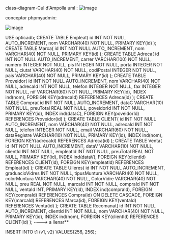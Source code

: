 
class-diagram-Cul d'Ampolla
uml :
![image](https://github.com/pounct/mysql-estructura/assets/53088375/4c787d17-9d46-472a-ae2e-cbb232ecb765)


conceptor phpmyadmin:

![image](https://github.com/pounct/mysql-estructura/assets/53088375/5445b6d0-db64-486e-a174-7f41666e8417)



USE opticadb;
CREATE TABLE Empleat(
    id INT NOT NULL AUTO_INCREMENT,
    nom VARCHAR(40) NOT NULL,
    PRIMARY KEY(id)
); CREATE TABLE Marca(
    id INT NOT NULL AUTO_INCREMENT,
    nom VARCHAR(40) NOT NULL,
    PRIMARY KEY(id)
); CREATE TABLE Adreca(
    id INT NOT NULL AUTO_INCREMENT,
    carrer VARCHAR(100) NOT NULL,
    numero INTEGER NOT NULL,
    pis INTEGER NOT NULL,
    porta INTEGER NOT NULL,
    ciutat VARCHAR(40) NOT NULL,
    codiPostal INTEGER NOT NULL,
    pais VARCHAR(40) NOT NULL,
    PRIMARY KEY(id)
); CREATE TABLE Proveidor(
    id INT NOT NULL AUTO_INCREMENT,
    nom VARCHAR(40) NOT NULL,
    adrecaId INT NOT NULL,
    telefon INTEGER NOT NULL,
    fax INTEGER NOT NULL,
    nif VARCHAR(60) NOT NULL,
    PRIMARY KEY(id),
    INDEX ind(nom),
    FOREIGN KEY(adrecaId) REFERENCES Adreca(id)
); CREATE TABLE Compra(
    id INT NOT NULL AUTO_INCREMENT,
    dataC VARCHAR(10) NOT NULL,
    preuTotal REAL NOT NULL,
    poveidorId INT NOT NULL,
    PRIMARY KEY(id),
    INDEX ind(dataC),
    FOREIGN KEY(poveidorId) REFERENCES Proveidor(id)
); CREATE TABLE CLIENT(
    id INT NOT NULL AUTO_INCREMENT,
    nom VARCHAR(40) NOT NULL,
    adrecaId INT NOT NULL,
    telefon INTEGER NOT NULL,
    email VARCHAR(60) NOT NULL,
    dataRegistre VARCHAR(10) NOT NULL,
    PRIMARY KEY(id),
    INDEX ind(nom),
    FOREIGN KEY(adrecaId) REFERENCES Adreca(id)
); CREATE TABLE Venta(
    id INT NOT NULL AUTO_INCREMENT,
    dataV VARCHAR(10) NOT NULL,
    clientId INT NOT NULL,
    empleatId INT NOT NULL,
    preuTotal REAL NOT NULL,
    PRIMARY KEY(id),
    INDEX ind(dataV),
    FOREIGN KEY(clientId) REFERENCES CLIENT(id),
    FOREIGN KEY(empleatId) REFERENCES Empleat(id)
); CREATE TABLE Ulleres(
    id INT NOT NULL AUTO_INCREMENT,
    graduacioVidres INT NOT NULL,
    tipusMuntura VARCHAR(40) NOT NULL,
    colorMuntura VARCHAR(40) NOT NULL,
    ColorVidre VARCHAR(40) NOT NULL,
    preu REAL NOT NULL,
    marcaId INT NOT NULL,
    compraId INT NOT NULL,
    ventaId INT,
    PRIMARY KEY(id),
    INDEX ind(compraId),
    FOREIGN KEY(compraId) REFERENCES Compra(id) ON DELETE CASCADE,
    FOREIGN KEY(marcaId) REFERENCES Marca(id),
    FOREIGN KEY(ventaId) REFERENCES Venta(id)
); CREATE TABLE Recomanat(
    id INT NOT NULL AUTO_INCREMENT,
    clientId INT NOT NULL,
    nom VARCHAR(40) NOT NULL,
    PRIMARY KEY(id),
    INDEX ind(nom),
    FOREIGN KEY(clientId) REFERENCES CLIENT(id)
);
----> a llenar**

INSERT INTO t1 (v1, v2) VALUES(256, 256);


